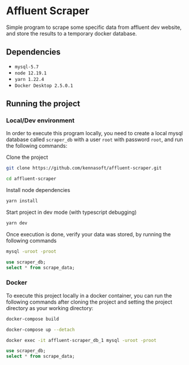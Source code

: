 # Affluent Scraper

Simple program to scrape some specific data from affluent dev website, and store the results to a temporary docker database.

## Dependencies

- `mysql-5.7`
- `node 12.19.1`
- `yarn 1.22.4`
- `Docker Desktop 2.5.0.1`

## Running the project

### Local/Dev environment

In order to execute this program locally, you need to create a local mysql database called `scraper_db` with a user `root` with password `root`, and run the following commands:

Clone the project

```sh
git clone https://github.com/kennasoft/affluent-scraper.git

cd affluent-scraper
```

Install node dependencies

```sh
yarn install
```

Start project in dev mode (with typescript debugging)

```sh
yarn dev
```

Once execution is done, verify your data was stored, by running the following commands

```sh
mysql -uroot -proot
```

```sql
use scraper_db;
select * from scrape_data;
```

### Docker

To execute this project locally in a docker container, you can run the following commands after cloning the project and setting the project directory as your working directory:

```sh
docker-compose build

docker-compose up --detach
```

```sh
docker exec -it affluent-scraper_db_1 mysql -uroot -proot
```

```sql
use scraper_db;
select * from scrape_data;
```
